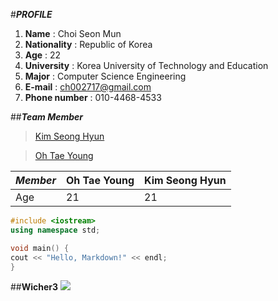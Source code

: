 #***PROFILE***
1. **Name** : Choi Seon Mun
2. **Nationality** : Republic of Korea
3. **Age** : 22
4. **University** : Korea University of Technology and Education
5. **Major** : Computer Science Engineering
6. **E-mail** : ch002717@gmail.com
7. **Phone number** : 010-4468-4533

##***Team Member***
>[Kim Seong Hyun](https://github.com/RedCham/ComputerSystemBasic/blob/master/README_SH.md)

>[Oh Tae Young][1]

*Member* | Oh Tae Young | Kim Seong Hyun
---------|--------------|---------------
Age|21|21

```c++
#include <iostream>
using namespace std;

void main() {
cout << "Hello, Markdown!" << endl;
}
```

##**Wicher3**
![](http://gearnuke.com/wp-content/uploads/2015/10/witcher3-wallpaper.jpg)

[1]:(http://github.com/RedCham/ComputerSystemBasic/blob/master/taeyoung.txt)

